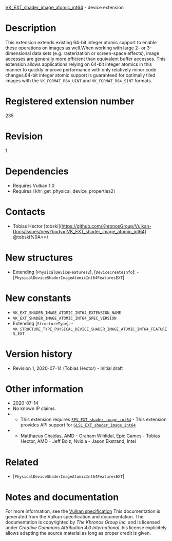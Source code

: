 [VK_EXT_shader_image_atomic_int64](https://www.khronos.org/registry/vulkan/specs/1.3-extensions/man/html/VK_EXT_shader_image_atomic_int64.html) - device extension

# Description
This extension extends existing 64-bit integer atomic support to enable
these operations on images as well.When working with large 2- or 3-dimensional data sets (e.g. rasterization or
screen-space effects), image accesses are generally more efficient than
equivalent buffer accesses.
This extension allows applications relying on 64-bit integer atomics in this
manner to quickly improve performance with only relatively minor code
changes.64-bit integer atomic support is guaranteed for optimally tiled images with
the `VK_FORMAT_R64_UINT` and `VK_FORMAT_R64_SINT` formats.

# Registered extension number
235

# Revision
1

# Dependencies
- Requires Vulkan 1.0
- Requires `[`khr_get_physical_device_properties2`]`

# Contacts
- Tobias Hector [tobski](https://github.com/KhronosGroup/Vulkan-Docs/issues/new?body=[VK_EXT_shader_image_atomic_int64] @tobski%0A<<Here describe the issue or question you have about the VK_EXT_shader_image_atomic_int64 extension>>)

# New structures
- Extending [`PhysicalDeviceFeatures2`], [`DeviceCreateInfo`]:  - [`PhysicalDeviceShaderImageAtomicInt64FeaturesEXT`]

# New constants
- `VK_EXT_SHADER_IMAGE_ATOMIC_INT64_EXTENSION_NAME`
- `VK_EXT_SHADER_IMAGE_ATOMIC_INT64_SPEC_VERSION`
- Extending [`StructureType`]:  - `VK_STRUCTURE_TYPE_PHYSICAL_DEVICE_SHADER_IMAGE_ATOMIC_INT64_FEATURES_EXT`

# Version history
- Revision 1, 2020-07-14 (Tobias Hector)  - Initial draft

# Other information
* 2020-07-14
* No known IP claims.
*   - This extension requires [`SPV_EXT_shader_image_int64`](https://htmlpreview.github.io/?https://github.com/KhronosGroup/SPIRV-Registry/blob/master/extensions/EXT/SPV_EXT_shader_image_int64.html)  - This extension provides API support for [`GLSL_EXT_shader_image_int64`](https://github.com/KhronosGroup/GLSL/blob/master/extensions/ext/GLSL_EXT_shader_image_int64.txt) 
*   - Matthaeus Chajdas, AMD  - Graham Wihlidal, Epic Games  - Tobias Hector, AMD  - Jeff Bolz, Nvidia  - Jason Ekstrand, Intel

# Related
- [`PhysicalDeviceShaderImageAtomicInt64FeaturesEXT`]

# Notes and documentation
For more information, see the [Vulkan specification](https://www.khronos.org/registry/vulkan/specs/1.3-extensions/html/vkspec.html)
This documentation is generated from the Vulkan specification and documentation.
The documentation is copyrighted by *The Khronos Group Inc.* and is licensed under *Creative Commons Attribution 4.0 International*.
his license explicitely allows adapting the source material as long as proper credit is given.
        